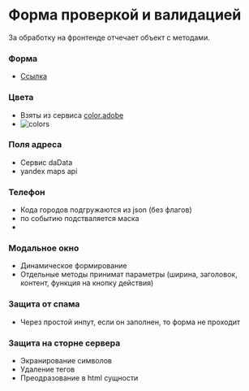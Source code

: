 # Форма  проверкой и валидацией

За обработку на фронтенде отчечает объект с методами.
### Форма
 - [Ссылка](http://form.btrue.ru/)    
### Цвета
 - Взяты из сервиса    [color.adobe](https://color.adobe.com/)
 - ![colors](http://form.btrue.ru/Screenshot_4.png)    
### Поля адреса

  - Сервис daData
  - yandex maps api

### Телефон

  - Кода городов подгружаются из json (без флагов)
  - по событию подстваляется маска
  - 
### Модальное окно
   - Динамическое формирование
   - Отдельные методы принимат параметры (ширина, заголовок, контент, функция на кнопку действия)
### Защита от спама
  - Через простой инпут, если он заполнен, то форма не проходит
  
### Защита на сторне сервера 
   - Экранирование символов
   - Удаление тегов
   - Преодразование в html сущности
    
